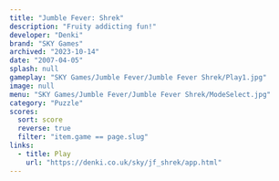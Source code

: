 ```yaml
---
title: "Jumble Fever: Shrek"
description: "Fruity addicting fun!"
developer: "Denki"
brand: "SKY Games"
archived: "2023-10-14"
date: "2007-04-05"
splash: null
gameplay: "SKY Games/Jumble Fever/Jumble Fever Shrek/Play1.jpg"
image: null
menu: "SKY Games/Jumble Fever/Jumble Fever Shrek/ModeSelect.jpg"
category: "Puzzle"
scores:
  sort: score
  reverse: true
  filter: "item.game == page.slug"
links:
  - title: Play
    url: "https://denki.co.uk/sky/jf_shrek/app.html"
---
```

